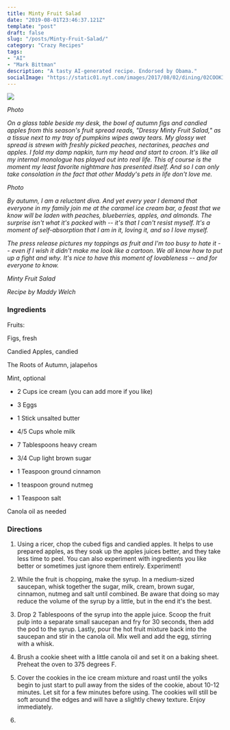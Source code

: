 ```yaml
---
title: Minty Fruit Salad
date: "2019-08-01T23:46:37.121Z"
template: "post"
draft: false
slug: "/posts/Minty-Fruit-Salad/"
category: "Crazy Recipes"
tags:
- "AI"
- "Mark Bittman"
description: "A tasty AI-generated recipe. Endorsed by Obama."
socialImage: "https://static01.nyt.com/images/2017/08/02/dining/02COOKING_FRUITSALAD1/02COOKING_FRUITSALAD1-videoSixteenByNineJumbo1600.jpg"
---
```


![](https://static01.nyt.com/images/2017/08/02/dining/02COOKING_FRUITSALAD1/02COOKING_FRUITSALAD1-videoSixteenByNineJumbo1600.jpg)

*Photo*

*On a glass table beside my desk, the bowl of autumn figs and candied apples from this season's fruit spread reads, "Dressy Minty Fruit Salad," as a tissue next to my tray of pumpkins wipes away tears. My glossy wet spread is strewn with freshly picked peaches, nectarines, peaches and apples. I fold my damp napkin, turn my head and start to croon. It's like all my internal monologue has played out into real life. This of course is the moment my least favorite nightmare has presented itself. And so I can only take consolation in the fact that other Maddy's pets in life don't love me.*

*Photo*

*By autumn, I am a reluctant diva. And yet every year I demand that everyone in my family join me at the caramel ice cream bar, a feast that we know will be laden with peaches, blueberries, apples, and almonds. The surprise isn't what it's packed with -- it's that I can't resist myself. It's a moment of self-absorption that I am in it, loving it, and so I love myself.*

*The press release pictures my toppings as fruit and I'm too busy to hate it -- even if I wish it didn't make me look like a cartoon. We all know how to put up a fight and why. It's nice to have this moment of lovableness -- and for everyone to know.*

*Minty Fruit Salad*

*Recipe by Maddy Welch*
### Ingredients

Fruits:

Figs, fresh

Candied Apples, candied

The Roots of Autumn, jalapeños

Mint, optional

* 2 Cups ice cream (you can add more if you like)

* 3 Eggs

* 1 Stick unsalted butter

* 4/5 Cups whole milk

* 7 Tablespoons heavy cream

* 3/4 Cup light brown sugar

* 1 Teaspoon ground cinnamon

* 1 teaspoon ground nutmeg

* 1 Teaspoon salt

Canola oil as needed
### Directions

1. Using a ricer, chop the cubed figs and candied apples. It helps to use prepared apples, as they soak up the apples juices better, and they take less time to peel. You can also experiment with ingredients you like better or sometimes just ignore them entirely. Experiment!

1. While the fruit is chopping, make the syrup. In a medium-sized saucepan, whisk together the sugar, milk, cream, brown sugar, cinnamon, nutmeg and salt until combined. Be aware that doing so may reduce the volume of the syrup by a little, but in the end it's the best.

1. Drop 2 Tablespoons of the syrup into the apple juice. Scoop the fruit pulp into a separate small saucepan and fry for 30 seconds, then add the pod to the syrup. Lastly, pour the hot fruit mixture back into the saucepan and stir in the canola oil. Mix well and add the egg, stirring with a whisk.

1. Brush a cookie sheet with a little canola oil and set it on a baking sheet. Preheat the oven to 375 degrees F.

1. Cover the cookies in the ice cream mixture and roast until the yolks begin to just start to pull away from the sides of the cookie, about 10-12 minutes. Let sit for a few minutes before using. The cookies will still be soft around the edges and will have a slightly chewy texture. Enjoy immediately.

1. 